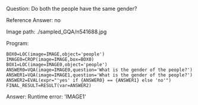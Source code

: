 Question: Do both the people have the same gender?

Reference Answer: no

Image path: ./sampled_GQA/n541688.jpg

Program:

```
BOX0=LOC(image=IMAGE,object='people')
IMAGE0=CROP(image=IMAGE,box=BOX0)
BOX1=LOC(image=IMAGE0,object='people')
ANSWER0=VQA(image=IMAGE0,question='What is the gender of the people?')
ANSWER1=VQA(image=IMAGE1,question='What is the gender of the people?')
ANSWER2=EVAL(expr="'yes' if {ANSWER0} == {ANSWER1} else 'no'")
FINAL_RESULT=RESULT(var=ANSWER2)
```
Answer: Runtime error: 'IMAGE1'

